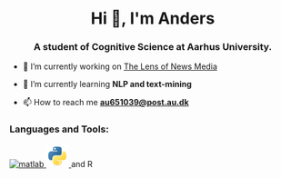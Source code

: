 <h1 align="center">Hi 👋, I'm Anders</h1>
<h3 align="center">A student of Cognitive Science at Aarhus University.</h3>



- 🔭 I’m currently working on [The Lens of News Media](https://github.com/ah140797/news_media_NLP)

- 🌱 I’m currently learning **NLP and text-mining**

- 📫 How to reach me **au651039@post.au.dk**

</p>

<h3 align="left">Languages and Tools:</h3>
<p align="left"> <a href="https://www.mathworks.com/" target="_blank" rel="noreferrer"> <img src="https://upload.wikimedia.org/wikipedia/commons/2/21/Matlab_Logo.png" alt="matlab" width="40" height="40"/> </a> <a href="https://www.python.org" target="_blank" rel="noreferrer"> <img src="https://raw.githubusercontent.com/devicons/devicon/master/icons/python/python-original.svg" alt="python" width="40" height="40"/> </a> and R </p>
